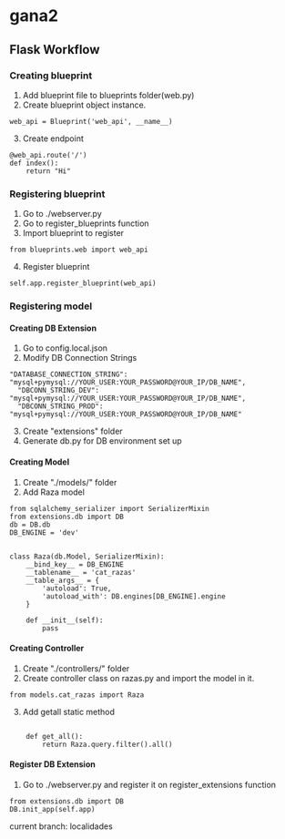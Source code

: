 # gana2

## Flask Workflow

### Creating blueprint

1. Add blueprint file to blueprints folder(web.py)
2. Create blueprint object instance.

```
web_api = Blueprint('web_api', __name__)
```

3. Create endpoint

```
@web_api.route('/')
def index():
    return "Hi"
```

### Registering blueprint

1. Go to ./webserver.py
2. Go to register_blueprints function
3. Import blueprint to register

```
from blueprints.web import web_api
```

4. Register blueprint

```
self.app.register_blueprint(web_api)
```

### Registering model

#### Creating DB Extension

1. Go to config.local.json
2. Modify DB Connection Strings

```
"DATABASE_CONNECTION_STRING": "mysql+pymysql://YOUR_USER:YOUR_PASSWORD@YOUR_IP/DB_NAME",
  "DBCONN_STRING_DEV": "mysql+pymysql://YOUR_USER:YOUR_PASSWORD@YOUR_IP/DB_NAME",
  "DBCONN_STRING_PROD": "mysql+pymysql://YOUR_USER:YOUR_PASSWORD@YOUR_IP/DB_NAME"
```

3. Create "extensions" folder
4. Generate db.py for DB environment set up

#### Creating Model

1. Create "./models/" folder
2. Add Raza model

```
from sqlalchemy_serializer import SerializerMixin
from extensions.db import DB
db = DB.db
DB_ENGINE = 'dev'


class Raza(db.Model, SerializerMixin):
    __bind_key__ = DB_ENGINE
    __tablename__ = 'cat_razas'
    __table_args__ = {
        'autoload': True,
        'autoload_with': DB.engines[DB_ENGINE].engine
    }

    def __init__(self):
        pass
```

#### Creating Controller

1. Create "./controllers/" folder
2. Create controller class on razas.py and import the model in it.

```
from models.cat_razas import Raza
```

3. Add getall static method

```

    def get_all():
        return Raza.query.filter().all()
```

#### Register DB Extension

1. Go to ./webserver.py and register it on register_extensions function

```
from extensions.db import DB
DB.init_app(self.app)
```

current branch: localidades
